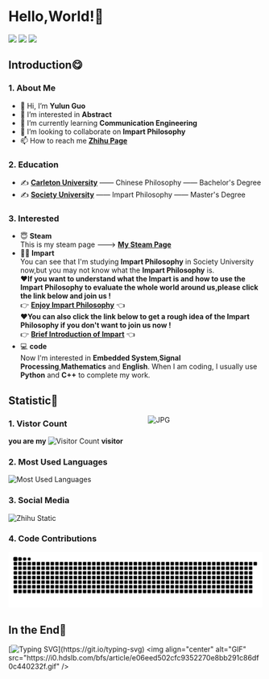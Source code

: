 # Hello,World!👊  

![](https://img.shields.io/badge/-Python-E34F26?style=flat-square&logo=python&logoColor=white)
![](https://img.shields.io/badge/-CSS3-1572B6?style=flat-square&logo=css3)
![](https://img.shields.io/badge/-JavaScript-oringe?style=flat-square&logo=javascript)  

## Introduction😋
### **1. About Me**
- 👋 Hi, I’m **Yulun Guo**
- 👀 I’m interested in **Abstract**
- 🌱 I’m currently learning **Communication Engineering**
- 💞️ I’m looking to collaborate on **Impart Philosophy**
- 📫 How to reach me **[Zhihu Page](https://www.zhihu.com/people/hsbhdsha)**
### **2. Education**  
- ✍ **[Carleton University](https://www.shu.edu.cn/)** —— Chinese Philosophy —— Bachelor's Degree
- ✍ **[Society University](https://www.whu.edu.cn/)** —— Impart Philosophy —— Master's Degree
### **3. Interested**
- 😇 **Steam**  
This is my steam page ---> **[My Steam Page](https://steamcommunity.com/profiles/76561199030548825/)**
- 👯‍♀️ **Impart**  
You can see that I'm studying **Impart Philosophy** in Society University now,but you may not know what the **Impart Philosophy** is.  
**❤If you want to understand what the Impart is and how to use the Impart Philosophy to evaluate the whole world around us,please click the link below and join us !**  
👉 **[Enjoy Impart Philosophy](https://tse2-mm.cn.bing.net/th/id/OIP-C.dFs-uMarweZg64slgQcncwHaHa?pid=ImgDet&rs=1)** 👈  
**❤You can also click the link below to get a rough idea of the Impart Philosophy if you don't want to join us now !**  
👉 **[Brief Introduction of Impart](https://tse2-mm.cn.bing.net/th/id/OIP-C.dFs-uMarweZg64slgQcncwHaHa?pid=ImgDet&rs=1)** 👈  
- 💻 **code**  
Now I'm interested in **Embedded System**,**Signal Processing**,**Mathematics** and **English**.
When I am coding, I usually use **Python** and **C++** to complete my work.

## Statistic🤗
<img align="right" alt="JPG" width=45% src="https://picx.zhimg.com/v2-d1ec9f29f8e78666ebbbe4ab5debb1bf_r.jpg?source=1940ef5c" />  

### **1. Vistor Count**  
**you are my**
![Visitor Count](https://profile-counter.glitch.me/YulunGuo/count.svg)
**visitor**  
### **2. Most Used Languages**  
![Most Used Languages](https://github-readme-stats.vercel.app/api/top-langs/?username=YulunGuo&theme=light&layout=compact)  

### **3. Social Media** 
![Zhihu Static](https://stats.justsong.cn/api/zhihu?username=hsbhdsha)  

### **4. Code Contributions**  
![](https://raw.githubusercontent.com/YulunGuo/YulunGuo/main/assets/github-contribution-grid-snake.svg)  


## In the End🥰  
[![Typing SVG](https://readme-typing-svg.demolab.com?font=Fira+Code&pause=1000&color=06151C&width=435&lines=See+you+again!)](https://git.io/typing-svg)  
<img align="center" alt="GIF" src="https://i0.hdslb.com/bfs/article/e06eed502cfc9352270e8bb291c86df0c440232f.gif" />
